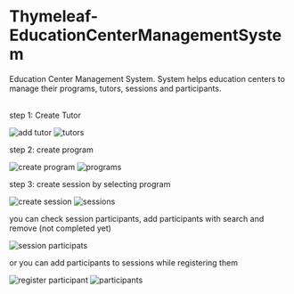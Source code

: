 # Thymeleaf-EducationCenterManagementSystem
Education Center Management System. System helps education 
centers to manage their programs, tutors, sessions and participants.<br /><br />


step 1: Create Tutor 

![add tutor](https://user-images.githubusercontent.com/64427438/150941900-ecca8519-7e07-4aef-8080-dec0123831a3.PNG)
![tutors](https://user-images.githubusercontent.com/64427438/150941971-c623f5c6-851f-4802-8057-6ee2bae223af.PNG)




step 2: create program

![create program](https://user-images.githubusercontent.com/64427438/150942014-13f1315a-939e-4007-846c-4873cd8f9f94.PNG)
![programs](https://user-images.githubusercontent.com/64427438/150946818-15315f65-7e80-4897-b691-bb7caad0f08b.PNG)




step 3: create session by selecting program

![create session](https://user-images.githubusercontent.com/64427438/150942122-9b92737a-2635-4ea0-864d-c077a286600c.PNG)
![sessions](https://user-images.githubusercontent.com/64427438/150942144-1e4c2d0f-1211-43e5-9c71-79b622040468.PNG)


you can check session participants, add participants with search and remove (not completed yet)

![session participats](https://user-images.githubusercontent.com/64427438/150942325-f7f4032f-67b5-47f6-a1a6-d1db1cee11f8.PNG)


or you can add participants to sessions while registering them

![register participant](https://user-images.githubusercontent.com/64427438/150942395-66519c2a-8693-4641-b864-b051149648e6.PNG)
![participants](https://user-images.githubusercontent.com/64427438/150942447-597d8467-660f-417b-936b-e0be210da953.PNG)







